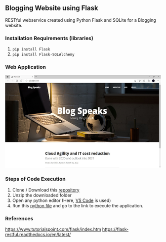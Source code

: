 ## Blogging Website using Flask

RESTful webservice created using Python Flask and SQLite for a Blogging website.

### Installation Requirements (libraries)

  1. ```pip install Flask```
  2. ```pip install Flask-SQLAlchemy```

### Web Application

<div align='center'>
<img src = 'template/website.JPG' height="300px">
</div>

### Steps of Code Execution

  1. Clone / Download this [repository](https://github.com/nikita9604/Automated-Voice-Controlled-Email-Sender)
  2. Unzip the downloaded folder
  3. Open any python editor (Here, [VS Code](https://code.visualstudio.com/) is used)
  4. Run this [python file](https://github.com/nikita9604/Blogging-Website-using-Flask/blob/main/app.py) and go to the link to execute the application.

### References

https://www.tutorialspoint.com/flask/index.htm
https://flask-restful.readthedocs.io/en/latest/
